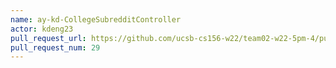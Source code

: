 ```yaml
---
name: ay-kd-CollegeSubredditController
actor: kdeng23
pull_request_url: https://github.com/ucsb-cs156-w22/team02-w22-5pm-4/pull/29
pull_request_num: 29
---
```

